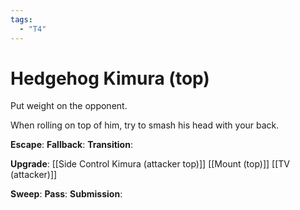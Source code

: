 ```yaml
---
tags:
  - "T4"
---
```


# Hedgehog Kimura (top)

Put weight on the opponent.

When rolling on top of him, try to smash his head with your back.

**Escape**:
**Fallback**:
**Transition**:

**Upgrade**:
[[Side Control Kimura (attacker top)]]
[[Mount (top)]]
[[TV (attacker)]]

**Sweep**:
**Pass**:
**Submission**:
